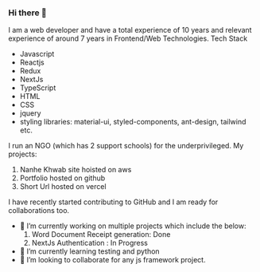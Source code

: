 ### Hi there 👋
I am a web developer and have a total experience of 10 years and relevant experience of around 7 years in Frontend/Web Technologies.
Tech Stack
 - Javascript
 - Reactjs
 - Redux
 - NextJs
 - TypeScript
 - HTML
 - CSS
 - jquery
 - styling libraries: material-ui, styled-components, ant-design, tailwind etc.

I run an NGO (which has 2 support schools) for the underprivileged. My projects:
1. Nanhe Khwab site hoisted on aws
2. Portfolio hosted on github
3. Short Url hosted on vercel

I have recently started contributing to GitHub and I am ready for collaborations too.
- 🔭 I’m currently working on multiple projects which include the below:
   1. Word Document Receipt generation: Done
   2. NextJs Authentication : In Progress
- 🌱 I’m currently learning testing and python
- 🤝 I’m looking to collaborate for any js framework project.

<!--
**priyasharma27021992/priyasharma27021992** is a ✨ _special_ ✨ repository because its `README.md` (this file) appears on your GitHub profile.

Here are some ideas to get you started:

- 🔭 I’m currently working on ...
- 🌱 I’m currently learning ...
- 👯 I’m looking to collaborate on ...
- 🤔 I’m looking for help with ...
- 💬 Ask me about ...
- 📫 How to reach me: ...
- 😄 Pronouns: ...
- ⚡ Fun fact: ...
-->
